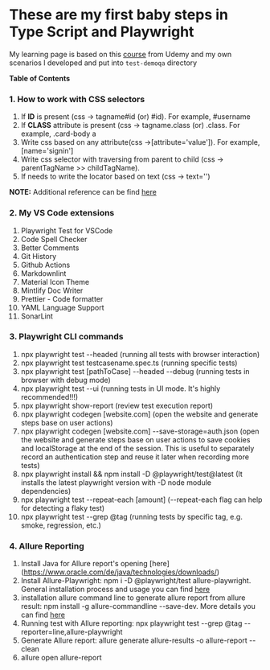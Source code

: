 # These are my first baby steps in Type Script and Playwright

My learning page is based on this [course](https://softserve.udemy.com/course/playwright-tutorials-automation-testing) from Udemy and my own scenarios I developed and put into `test-demoqa` directory

**Table of Contents**

### 1. How to work with CSS selectors

1. If **ID** is present (css -> tagname#id (or) #id). For example, #username
2. If **CLASS** attribute is present (css -> tagname.class (or) .class. For example, .card-body a
3. Write css based on any attribute(css ->\[attribute='value']). For example, \[name='signin']
4. Write css selector with traversing from parent to child (css -> parentTagName >> childTagName).
5. If needs to write the locator based on text (css -> text='')

**NOTE:** Additional reference can be find [here](https://css.in.ua/css/selectors)

### 2. My VS Code extensions

1. Playwright Test for VSCode
2. Code Spell Checker
3. Better Comments
4. Git History
5. Github Actions
6. Markdownlint
7. Material Icon Theme
8. Mintlify Doc Writer
9. Prettier - Code formatter
10. YAML Language Support
11. SonarLint

### 3. Playwright CLI commands

1. npx playwright test --headed (running all tests with browser interaction)
2. npx playwright test testcasename.spec.ts (running specific tests)
3. npx playwright test \[pathToCase] --headed --debug (running tests in browser with debug mode)
4. npx playwright test --ui (running tests in UI mode. It's highly recommended!!!)
5. npx playwright show-report (review test execution report)
6. npx playwright codegen \[website.com] (open the website and generate steps base on user actions)
7. npx playwright codegen \[website.com] --save-storage=auth.json (open the website and generate steps base on user actions to save cookies and localStorage at the end of the session. This is useful to separately record an authentication step and reuse it later when recording more tests)
8. npx playwright install && npm install -D @playwright/test@latest (It installs the latest playwright version with -D node module dependencies)
9. npx playwright test --repeat-each \[amount] (--repeat-each flag can help for detecting a flaky test)
10. npx playwright test --grep @tag (running tests by specific tag, e.g. smoke, regression, etc.)

### 4. Allure Reporting

1. Install Java for Allure report's opening \[here] (<https://www.oracle.com/de/java/technologies/downloads/>)
2. Install Allure-Playwright: npm i -D @playwright/test allure-playwright. General installation process and usage you can find [here](https://www.npmjs.com/package/allure-playwright?activeTab=readme)
3. installation allure command line to generate allure report from allure result: npm install -g allure-commandline --save-dev. More details you can find [here](https://www.npmjs.com/package/allure-commandline)
4. Running test with Allure reporting: npx playwright test --grep @tag --reporter=line,allure-playwright
5. Generate Allure report: allure generate allure-results -o allure-report --clean
6. allure open allure-report

